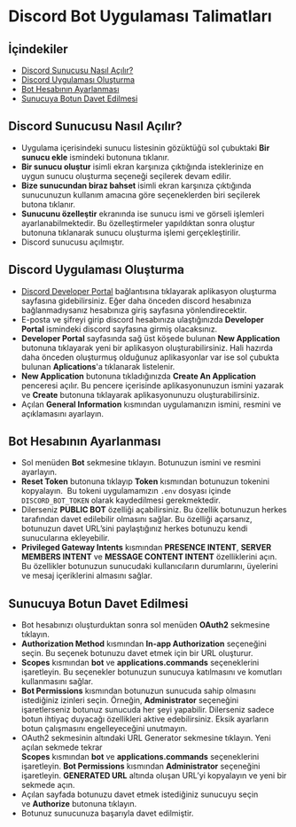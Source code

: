 # Discord Bot Uygulaması Talimatları

## İçindekiler

- [Discord Sunucusu Nasıl Açılır?](#discord-sunucusu-nasıl-açılır)
- [Discord Uygulaması Oluşturma](#discord-uygulaması-oluşturma)
- [Bot Hesabının Ayarlanması](#bot-hesabının-ayarlanması)
- [Sunucuya Botun Davet Edilmesi](#sunucuya-botun-davet-edilmesi)

## Discord Sunucusu Nasıl Açılır?

- Uygulama içerisindeki sunucu listesinin gözüktüğü sol çubuktaki **Bir sunucu ekle** ismindeki butonuna tıklanır.
- **Bir sunucu oluştur** isimli ekran karşınıza çıktığında isteklerinize en uygun sunucu oluşturma seçeneği seçilerek devam edilir.
- **Bize sunucundan biraz bahset** isimli ekran karşınıza çıktığında sunucunuzun kullanım amacına göre seçeneklerden biri seçilerek butona tıklanır.
- **Sunucunu özelleştir** ekranında ise sunucu ismi ve görseli işlemleri ayarlanabilmektedir. Bu özelleştirmeler yapıldıktan sonra oluştur butonuna tıklanarak sunucu oluşturma işlemi gerçekleştirilir.
- Discord sunucusu açılmıştır.

## Discord Uygulaması Oluşturma

- [Discord Developer Portal](https://discord.com/developers/applications) bağlantısına tıklayarak aplikasyon oluşturma sayfasına gidebilirsiniz. Eğer daha önceden discord hesabınıza bağlanmadıysanız hesabınıza giriş sayfasına yönlendirecektir.
- E-posta ve şifreyi girip discord hesabınıza ulaştığınızda **Developer Portal** ismindeki discord sayfasına girmiş olacaksınız.
- **Developer Portal** sayfasında sağ üst köşede bulunan **New Application** butonuna tıklayarak yeni bir aplikasyon oluşturabilirsiniz. Hali hazırda daha önceden oluşturmuş olduğunuz aplikasyonlar var ise sol çubukta bulunan **Aplications**'a tıklanarak listelenir.
- **New Application** butonuna tıkladığınızda **Create An Application** penceresi açılır. Bu pencere içerisinde aplikasyonunuzun ismini yazarak ve **Create** butonuna tıklayarak aplikasyonunuzu oluşturabilirsiniz.
- Açılan ****General Information**** kısmından uygulamanızın ismini, resmini ve açıklamasını ayarlayın.

## Bot Hesabının Ayarlanması

- Sol menüden **Bot** sekmesine tıklayın. Botunuzun ismini ve resmini ayarlayın.
- **Reset Token** butonuna tıklayıp **Token** kısmından botunuzun tokenini kopyalayın.  Bu tokeni uygulamamızın `.env` dosyası içinde `DISCORD_BOT_TOKEN` olarak kaydedilmesi gerekmektedir.
- Dilerseniz **PUBLIC BOT** özelliği açabilirsiniz. Bu özellik botunuzun herkes tarafından davet edilebilir olmasını sağlar. Bu özelliği açarsanız, botunuzun davet URL’sini paylaştığınız herkes botunuzu kendi sunucularına ekleyebilir.
- **Privileged Gateway Intents** kısmından **PRESENCE INTENT**, **SERVER MEMBERS INTENT** ve **MESSAGE CONTENT INTENT** özelliklerini açın. Bu özellikler botunuzun sunucudaki kullanıcıların durumlarını, üyelerini ve mesaj içeriklerini almasını sağlar.

## Sunucuya Botun Davet Edilmesi

- Bot hesabınızı oluşturduktan sonra sol menüden **OAuth2** sekmesine tıklayın.
- **Authorization Method** kısmından **In-app Authorization** seçeneğini seçin. Bu seçenek botunuzu davet etmek için bir URL oluşturur.
- **Scopes** kısmından **bot** ve **applications.commands** seçeneklerini işaretleyin. Bu seçenekler botunuzun sunucuya katılmasını ve komutları kullanmasını sağlar.
- **Bot Permissions** kısmından botunuzun sunucuda sahip olmasını istediğiniz izinleri seçin. Örneğin, **Administrator** seçeneğini işaretlerseniz botunuz sunucuda her şeyi yapabilir. Dilerseniz sadece botun ihtiyaç duyacağı özellikleri aktive edebilirsiniz. Eksik ayarların botun çalışmasını engelleyeceğini unutmayın.
- OAuth2 sekmesinin altındaki URL Generator sekmesine tıklayın. Yeni açılan sekmede tekrar **Scopes** kısmından **bot** ve **applications.commands** seçeneklerini işaretleyin.  **Bot Permissions** kısmından **Administrator** seçeneğini işaretleyin. **GENERATED URL** altında oluşan URL’yi kopyalayın ve yeni bir sekmede açın.
- Açılan sayfada botunuzu davet etmek istediğiniz sunucuyu seçin ve **Authorize** butonuna tıklayın.
- Botunuz sunucunuza başarıyla davet edilmiştir.
